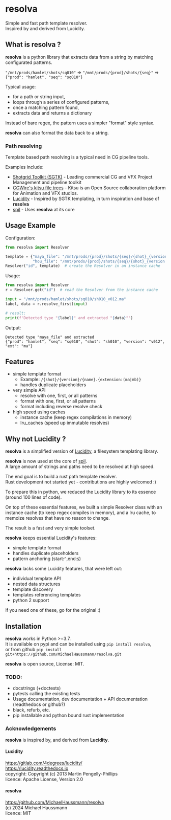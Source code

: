 
# resolva

Simple and fast path template resolver.  
Inspired by and derived from Lucidity.


## What is resolva ?

**resolva** is a python library that extracts data from a string by matching configurated patterns.

`"/mnt/prods/hamlet/shots/sq010"` => 
`"/mnt/prods/{prod}/shots/{seq}"` => 
`{"prod": "hamlet", "seq": "sq010"}`

Typical usage:
- for a path or string input,
- loops through a series of configured patterns, 
- once a matching pattern found, 
- extracts data and returns a dictionary

Instead of bare regex, the pattern uses a simpler "format" style syntax.  

**resolva** can also format the data back to a string.

### Path resolving

Template based path resolving is a typical need in CG pipeline tools.

Examples include:

- [Shotgrid Toolkit (SGTK)](https://github.com/shotgunsoftware/tk-config-default/blob/master/core/templates.yml) - Leading commercial CG and VFX Project Management and pipeline toolkit
- [CGWire's kitsu file trees](https://zou.cg-wire.com/file_trees) - Kitsu is an Open Source collaboration platform for Animation and VFX studios. 
- [Lucidity](https://gitlab.com/4degrees/lucidity) - Inspired by SGTK templating, in turn inspiration and base of **resolva**
- [spil](https://github.com/MichaelHaussmann/spil) - Uses **resolva** at its core


## Usage Example

Configuration:
```python
from resolva import Resolver

template = {"maya_file": "/mnt/prods/{prod}/shots/{seq}/{shot}_{version:(v\d\d\d)}.{ext:(ma|mb)}",
            "hou_file": "/mnt/prods/{prod}/shots/{seq}/{shot}_{version:(v\d\d\d)}.{ext:(hip|hipnc)}"}
Resolver("id", template)  # create the Resolver in an instance cache
```
Usage:
```python
from resolva import Resolver
r = Resolver.get("id")  # read the Resolver from the instance cache

input = "/mnt/prods/hamlet/shots/sq010/sh010_v012.ma"
label, data = r.resolve_first(input)

# result:
print(f'Detected type "{label}" and extracted "{data}"')
```
Output:
```
Detected type "maya_file" and extracted 
{"prod": "hamlet", "seq": "sq010", "shot": "sh010", "version": "v012", "ext": "ma"}
```



## Features

- simple template format     
  - Example: `/{shot}/{version}/{name}.{extension:(ma|mb)}`
  - handles duplicate placeholders
- very simple API
  - resolve with one, first, or all patterns
  - format with one, first, or all patterns
  - format including reverse resolve check
- high speed using caches
  - instance cache (keep regex compilations in memory)
  - lru_caches (speed up immutable resolves)


## Why not Lucidity ?

**resolva** is a simplified version of [Lucidity](https://gitlab.com/4degrees/lucidity), a filesystem templating library.

**resolva** is now used at the core of [spil](https://github.com/MichaelHaussmann/spil).  
A large amount of strings and paths need to be resolved at high speed.

The end goal is to build a rust path template resolver.  
Rust development not started yet - contributions are highly welcomed :)

To prepare this in python, we reduced the Lucidity library to its essence (around 100 lines of code).

On top of these essential features, we built a simple Resolver class with an instance cache (to keep regex compiles in memory), and a lru cache, to memoize resolves that have no reason to change.

The result is a fast and very simple toolset.

**resolva** keeps essential Lucidity's features:

- simple template format 
- handles duplicate placeholders
- pattern anchoring (start:`^`,end:`$`)

**resolva** lacks some Lucidity features, that were left out:

- individual template API
- nested data structures
- template discovery
- templates referencing templates
- python 2 support

If you need one of these, go for the original :)


## Installation

**resolva** works in Python >=3.7.  
It is available on pypi and can be installed using `pip install resolva`,  
or from github `pip install git+https://github.com/MichaelHaussmann/resolva.git`

**resolva** is open source, License: MIT.

### TODO:

- docstrings (+doctests) 
- pytests calling the existing tests
- Usage documentation, dev documentation + API documentation (readthedocs or github?)
- black, refurb, etc.
- pip installable and python bound rust implementation 


### Acknowledgements

**resolva** is inspired by, and derived from **Lucidity**.

#### Lucidity 

https://gitlab.com/4degrees/lucidity/  
https://lucidity.readthedocs.io  
copyright: Copyright (c) 2013 Martin Pengelly-Phillips  
licence: Apache License, Version 2.0

#### resolva

https://github.com/MichaelHaussmann/resolva  
(c) 2024 Michael Haussmann  
licence: MIT
